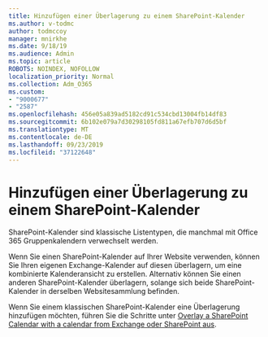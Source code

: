 ```yaml
---
title: Hinzufügen einer Überlagerung zu einem SharePoint-Kalender
ms.author: v-todmc
author: todmccoy
manager: mnirkhe
ms.date: 9/18/19
ms.audience: Admin
ms.topic: article
ROBOTS: NOINDEX, NOFOLLOW
localization_priority: Normal
ms.collection: Adm_O365
ms.custom:
- "9000677"
- "2587"
ms.openlocfilehash: 456e05a839ad5182cd91c534cbd13004fb14df83
ms.sourcegitcommit: 6b102e079a7d30298105fd811a67efb707d6d5bf
ms.translationtype: MT
ms.contentlocale: de-DE
ms.lasthandoff: 09/23/2019
ms.locfileid: "37122648"
---
```

# <a name="adding-an-overlay-to-a-sharepoint-calendar"></a>Hinzufügen einer Überlagerung zu einem SharePoint-Kalender

SharePoint-Kalender sind klassische Listentypen, die manchmal mit Office 365 Gruppenkalendern verwechselt werden.
 
Wenn Sie einen SharePoint-Kalender auf Ihrer Website verwenden, können Sie Ihren eigenen Exchange-Kalender auf diesen überlagern, um eine kombinierte Kalenderansicht zu erstellen. Alternativ können Sie einen anderen SharePoint-Kalender überlagern, solange sich beide SharePoint-Kalender in derselben Websitesammlung befinden.
 
Wenn Sie einem klassischen SharePoint-Kalender eine Überlagerung hinzufügen möchten, führen Sie die Schritte unter [Overlay a SharePoint Calendar with a calendar from Exchange oder SharePoint aus](https://support.office.com/article/Overlay-a-SharePoint-calendar-with-a-calendar-from-Exchange-or-SharePoint-4CAEBE59-3994-4A94-9322-B31ABB8A5E9A).

